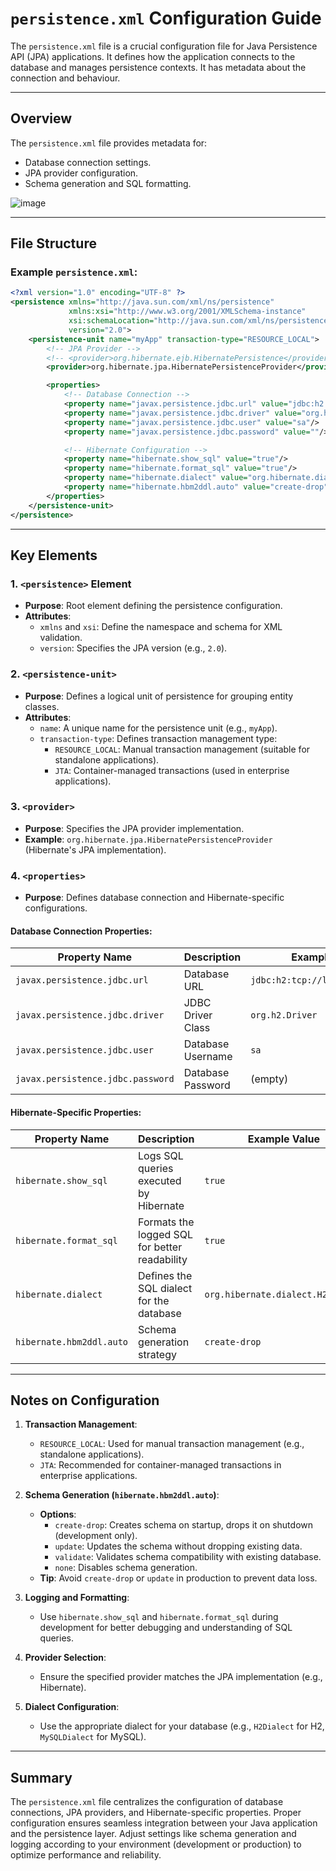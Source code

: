 # `persistence.xml` Configuration Guide

The `persistence.xml` file is a crucial configuration file for Java Persistence API (JPA) applications. It defines how the application connects to the database and manages persistence contexts. It has metadata about the connection and behaviour.

---

## Overview

The `persistence.xml` file provides metadata for:
- Database connection settings.
- JPA provider configuration.
- Schema generation and SQL formatting.
  
![image](https://github.com/user-attachments/assets/38f795ab-375b-4424-82a8-480fa12878c6)

---

## File Structure

### Example `persistence.xml`:

```xml
<?xml version="1.0" encoding="UTF-8" ?>
<persistence xmlns="http://java.sun.com/xml/ns/persistence"
             xmlns:xsi="http://www.w3.org/2001/XMLSchema-instance"
             xsi:schemaLocation="http://java.sun.com/xml/ns/persistence http://java.sun.com/xml/ns/persistence/persistence_2_0.xsd"
             version="2.0">
    <persistence-unit name="myApp" transaction-type="RESOURCE_LOCAL">
        <!-- JPA Provider -->
        <!-- <provider>org.hibernate.ejb.HibernatePersistence</provider> -->
        <provider>org.hibernate.jpa.HibernatePersistenceProvider</provider>

        <properties>
            <!-- Database Connection -->
            <property name="javax.persistence.jdbc.url" value="jdbc:h2:tcp://localhost/~/test" />
            <property name="javax.persistence.jdbc.driver" value="org.h2.Driver"/>
            <property name="javax.persistence.jdbc.user" value="sa"/>
            <property name="javax.persistence.jdbc.password" value=""/>

            <!-- Hibernate Configuration -->
            <property name="hibernate.show_sql" value="true"/>
            <property name="hibernate.format_sql" value="true"/>
            <property name="hibernate.dialect" value="org.hibernate.dialect.H2Dialect"/>
            <property name="hibernate.hbm2ddl.auto" value="create-drop"/>
        </properties>
    </persistence-unit>
</persistence>
```

---

## Key Elements

### 1. `<persistence>` Element
- **Purpose**: Root element defining the persistence configuration.
- **Attributes**:
  - `xmlns` and `xsi`: Define the namespace and schema for XML validation.
  - `version`: Specifies the JPA version (e.g., `2.0`).

### 2. `<persistence-unit>`
- **Purpose**: Defines a logical unit of persistence for grouping entity classes.
- **Attributes**:
  - `name`: A unique name for the persistence unit (e.g., `myApp`).
  - `transaction-type`: Defines transaction management type:
    - `RESOURCE_LOCAL`: Manual transaction management (suitable for standalone applications).
    - `JTA`: Container-managed transactions (used in enterprise applications).

### 3. `<provider>`
- **Purpose**: Specifies the JPA provider implementation.
- **Example**: `org.hibernate.jpa.HibernatePersistenceProvider` (Hibernate's JPA implementation).

### 4. `<properties>`
- **Purpose**: Defines database connection and Hibernate-specific configurations.

#### Database Connection Properties:
| Property Name                         | Description                   | Example Value                   |
|---------------------------------------|-------------------------------|---------------------------------|
| `javax.persistence.jdbc.url`          | Database URL                  | `jdbc:h2:tcp://localhost/~/test`|
| `javax.persistence.jdbc.driver`       | JDBC Driver Class             | `org.h2.Driver`                |
| `javax.persistence.jdbc.user`         | Database Username             | `sa`                           |
| `javax.persistence.jdbc.password`     | Database Password             | (empty)                        |

#### Hibernate-Specific Properties:
| Property Name                | Description                                       | Example Value                |
|------------------------------|---------------------------------------------------|------------------------------|
| `hibernate.show_sql`         | Logs SQL queries executed by Hibernate           | `true`                       |
| `hibernate.format_sql`       | Formats the logged SQL for better readability    | `true`                       |
| `hibernate.dialect`          | Defines the SQL dialect for the database          | `org.hibernate.dialect.H2Dialect` |
| `hibernate.hbm2ddl.auto`     | Schema generation strategy                        | `create-drop`                |

---

## Notes on Configuration

1. **Transaction Management**:
   - `RESOURCE_LOCAL`: Used for manual transaction management (e.g., standalone applications).
   - `JTA`: Recommended for container-managed transactions in enterprise applications.

2. **Schema Generation (`hibernate.hbm2ddl.auto`)**:
   - **Options**:
     - `create-drop`: Creates schema on startup, drops it on shutdown (development only).
     - `update`: Updates the schema without dropping existing data.
     - `validate`: Validates schema compatibility with existing database.
     - `none`: Disables schema generation.
   - **Tip**: Avoid `create-drop` or `update` in production to prevent data loss.

3. **Logging and Formatting**:
   - Use `hibernate.show_sql` and `hibernate.format_sql` during development for better debugging and understanding of SQL queries.

4. **Provider Selection**:
   - Ensure the specified provider matches the JPA implementation (e.g., Hibernate).

5. **Dialect Configuration**:
   - Use the appropriate dialect for your database (e.g., `H2Dialect` for H2, `MySQLDialect` for MySQL).

---

## Summary
The `persistence.xml` file centralizes the configuration of database connections, JPA providers, and Hibernate-specific properties. Proper configuration ensures seamless integration between your Java application and the persistence layer. Adjust settings like schema generation and logging according to your environment (development or production) to optimize performance and reliability.
